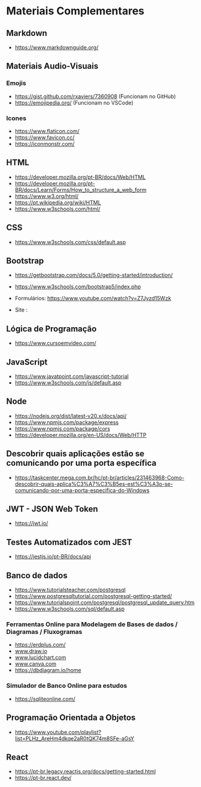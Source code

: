 # Materiais Complementares

## Markdown 
- https://www.markdownguide.org/

## Materiais Audio-Visuais 
### Emojis
- https://gist.github.com/rxaviers/7360908    (Funcionam no GitHub)
- https://emojipedia.org/                     (Funcionam no VSCode)

### Icones 
- https://www.flaticon.com/
- https://www.favicon.cc/
- https://iconmonstr.com/


## HTML 
- https://developer.mozilla.org/pt-BR/docs/Web/HTML 
- https://developer.mozilla.org/pt-BR/docs/Learn/Forms/How_to_structure_a_web_form
- https://www.w3.org/html/ 
- https://pt.wikipedia.org/wiki/HTML 
- https://www.w3schools.com/html/

## CSS
- https://www.w3schools.com/css/default.asp

## Bootstrap 
- https://getbootstrap.com/docs/5.0/getting-started/introduction/
- https://www.w3schools.com/bootstrap5/index.php

- Formulários:  https://www.youtube.com/watch?v=Z7Jyzd15Wzk
- Site       :  

## Lógica de Programação
- https://www.cursoemvideo.com/

## JavaScript 
- https://www.javatpoint.com/javascript-tutorial
- https://www.w3schools.com/js/default.asp 


## Node
- https://nodejs.org/dist/latest-v20.x/docs/api/
- https://www.npmjs.com/package/express
- https://www.npmjs.com/package/cors
- https://developer.mozilla.org/en-US/docs/Web/HTTP

## Descobrir quais aplicações estão se comunicando por uma porta específica 
- https://taskcenter.mega.com.br/hc/pt-br/articles/231463968-Como-descobrir-quais-aplica%C3%A7%C3%B5es-est%C3%A3o-se-comunicando-por-uma-porta-especifica-do-Windows

## JWT - JSON Web Token
- https://jwt.io/

## Testes Automatizados com JEST
- https://jestjs.io/pt-BR/docs/api


## Banco de dados
-   https://www.tutorialsteacher.com/postgresql
-   https://www.postgresqltutorial.com/postgresql-getting-started/ 
-   https://www.tutorialspoint.com/postgresql/postgresql_update_query.htm
-   https://www.w3schools.com/sql/default.asp

### Ferramentas Online para Modelagem de Bases de dados / Diagramas / Fluxogramas
- https://erdplus.com/
- www.draw.io
- www.lucidchart.com
- www.canva.com
- https://dbdiagram.io/home

### Simulador de Banco Online para estudos
- https://sqliteonline.com/

## Programação Orientada a Objetos
- https://www.youtube.com/playlist?list=PLHz_AreHm4dkqe2aR0tQK74m8SFe-aGsY 


## React 
- https://pt-br.legacy.reactjs.org/docs/getting-started.html 
- https://pt-br.react.dev/ 


